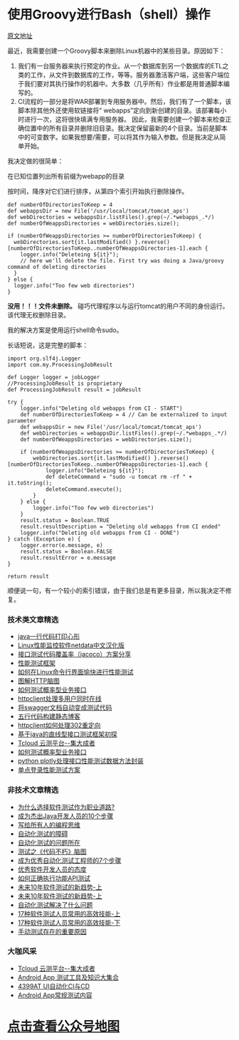 # 使用Groovy进行Bash（shell）操作

[原文地址](https://www.javacodegeeks.com/2014/11/using-groovy-for-bash-shell-operations.html)

最近，我需要创建一个Groovy脚本来删除Linux机器中的某些目录。原因如下：
1. 我们有一台服务器来执行预定的作业。从一个数据库到另一个数据库的ETL之类的工作，从文件到数据库的工作，等等。服务器激活客户端，这些客户端位于我们要对其执行操作的机器中。大多数（几乎所有）作业都是用普通脚本编写的。
2. CI流程的一部分是将WAR部署到专用服务器中。然后，我们有了一个脚本，该脚本除其他外还使用软链接将“ webapps”定向到新创建的目录。该部署每小时进行一次，这将很快填满专用服务器。
因此，我需要创建一个脚本来检查正确位置中的所有目录并删除旧目录。我决定保留最新的4个目录。当前是脚本中的可变数字。如果我想要/需要，可以将其作为输入参数。但是我决定从简单开始。

我决定做的很简单：

在已知位置列出所有前缀为webapp的目录

按时间，降序对它们进行排序，从第四个索引开始执行删除操作。


```
def numberOfDirectoriesToKeep = 4
def webappsDir = new File('/usr/local/tomcat/tomcat_aps')
def webDirectories = webappsDir.listFiles().grep(~/.*webapps_.*/)
def numberOfWeappsDirectories = webDirectories.size();
 
if (numberOfWeappsDirectories >= numberOfDirectoriesToKeep) {
  webDirectories.sort{it.lastModified() }.reverse()[numberOfDirectoriesToKeep..numberOfWeappsDirectories-1].each {
    logger.info("Deleteing ${it}");
    // here we'll delete the file. First try was doing a Java/groovy command of deleting directories
  }
} else {
  logger.info("Too few web directories")
}
```
**没用！！！文件未删除。**
碰巧代理程序以与运行tomcat的用户不同的身份运行。该代理无权删除目录。

我的解决方案是使用运行shell命令sudo。

长话短说，这是完整的脚本：


```
import org.slf4j.Logger
import com.my.ProcessingJobResult
 
def Logger logger = jobLogger
//ProcessingJobResult is proprietary 
def ProcessingJobResult result = jobResult
 
try {
    logger.info("Deleting old webapps from CI - START")
    def numberOfDirectoriesToKeep = 4 // Can be externalized to input parameter
    def webappsDir = new File('/usr/local/tomcat/tomcat_aps')
    def webDirectories = webappsDir.listFiles().grep(~/.*webapps_.*/)
    def numberOfWeappsDirectories = webDirectories.size();
 
    if (numberOfWeappsDirectories >= numberOfDirectoriesToKeep) {
        webDirectories.sort{it.lastModified() }.reverse()[numberOfDirectoriesToKeep..numberOfWeappsDirectories-1].each {
            logger.info("Deleteing ${it}");
            def deleteCommand = "sudo -u tomcat rm -rf " + it.toString();
            deleteCommand.execute();
        }
    } else {
        logger.info("Too few web directories")
    }
    result.status = Boolean.TRUE
    result.resultDescription = "Deleting old webapps from CI ended"
    logger.info("Deleting old webapps from CI - DONE")
} catch (Exception e) {
    logger.error(e.message, e)
    result.status = Boolean.FALSE
    result.resultError = e.message
}
 
return result
```

顺便说一句，有一个较小的索引错误，由于我们总是有更多目录，所以我决定不修复。



### 技术类文章精选

- [java一行代码打印心形](https://mp.weixin.qq.com/s/QPSryoSbViVURpSa9QXtpg)
- [Linux性能监控软件netdata中文汉化版](https://mp.weixin.qq.com/s/fdXtK-5WwKnxjLZdyg6-nA)
- [接口测试代码覆盖率（jacoco）方案分享](https://mp.weixin.qq.com/s/D73Sq6NLjeRKN8aCpGLOjQ)
- [性能测试框架](https://mp.weixin.qq.com/s/3_09j7-5ex35u30HQRyWug)
- [如何在Linux命令行界面愉快进行性能测试](https://mp.weixin.qq.com/s/fwGqBe1SpA2V0lPfAOd04Q)
- [图解HTTP脑图](https://mp.weixin.qq.com/s/100Vm8FVEuXs0x6rDGTipw)
- [如何测试概率型业务接口](https://mp.weixin.qq.com/s/kUVffhjae3eYivrGqo6ZMg)
- [httpclient处理多用户同时在线](https://mp.weixin.qq.com/s/Nuc30Fwy6-Qyr-Pc65t1_g)
- [将swagger文档自动变成测试代码](https://mp.weixin.qq.com/s/SY8mVenj0zMe5b47GS9VSQ)
- [五行代码构建静态博客](https://mp.weixin.qq.com/s/hZnimJOg5OqxRSDyFvuiiQ)
- [httpclient如何处理302重定向](https://mp.weixin.qq.com/s/vg354AjPKhIZsnSu4GZjZg)
- [基于java的直线型接口测试框架初探](https://mp.weixin.qq.com/s/xhg4exdb1G18-nG5E7exkQ)
- [Tcloud 云测平台--集大成者](https://mp.weixin.qq.com/s/29sEO39_NyDiJr-kY5ufdw)
- [如何测试概率型业务接口](https://mp.weixin.qq.com/s/kUVffhjae3eYivrGqo6ZMg)
- [python plotly处理接口性能测试数据方法封装](https://mp.weixin.qq.com/s/NxVdvYlD7PheNCv8AMYqhg)
- [单点登录性能测试方案](https://mp.weixin.qq.com/s/sv8FnvIq44dFEq63LpOD2A)



### 非技术文章精选
- [为什么选择软件测试作为职业道路?](https://mp.weixin.qq.com/s/o83wYvFUvy17kBPLDO609A)
- [成为杰出Java开发人员的10个步骤](https://mp.weixin.qq.com/s/UCNOTSzzvTXwiUX6xpVlyA)
- [写给所有人的编程思维](https://mp.weixin.qq.com/s/Oj33UCnYfbUgzsBzEm2GPQ)
- [自动化测试的障碍](https://mp.weixin.qq.com/s/ZIV7uJp7DzVoKhWOh6lvRg)
- [自动化测试的问题所在](https://mp.weixin.qq.com/s/BhvD7BnkBU8hDBsGUWok6g)
- [测试之《代码不朽》脑图](https://mp.weixin.qq.com/s/2aGLK3knUiiSoex-kmi0GA)
- [成为优秀自动化测试工程师的7个步骤](https://mp.weixin.qq.com/s/wdw1l4AZnPpdPBZZueCcnw)
- [优秀软件开发人员的态度](https://mp.weixin.qq.com/s/0uEEeFaR27aTlyp-sm61bA)
- [如何正确执行功能API测试](https://mp.weixin.qq.com/s/aeGx5O_jK_iTD9KUtylWmA)
- [未来10年软件测试的新趋势-上](https://mp.weixin.qq.com/s/9XgpIfXQRuKg1Pap-tfqYQ)
- [未来10年软件测试的新趋势-上](https://mp.weixin.qq.com/s/9XgpIfXQRuKg1Pap-tfqYQ)
- [自动化测试解决了什么问题](https://mp.weixin.qq.com/s/96k2I_OBHayliYGs2xo6OA)
- [17种软件测试人员常用的高效技能-上](https://mp.weixin.qq.com/s/vrM_LxQMgTSdJxaPnD_CqQ)
- [17种软件测试人员常用的高效技能-下](https://mp.weixin.qq.com/s/uyWdVm74TYKb62eIRKL7nQ)
- [手动测试存在的重要原因](https://mp.weixin.qq.com/s/mW5vryoJIkeskZLkBPFe0Q)

### 大咖风采
- [Tcloud 云测平台--集大成者](https://mp.weixin.qq.com/s/29sEO39_NyDiJr-kY5ufdw)
- [Android App 测试工具及知识大集合](https://mp.weixin.qq.com/s/Xk9rCW8whXOTAQuCfhZqTg)
- [4399AT UI自动化CI与CD](https://mp.weixin.qq.com/s/cVwg8ddnScWPX4uldsJ0fA)
- [Android App常规测试内容](https://mp.weixin.qq.com/s/tweeoS5wTqK3k7R2TVuDXA)



# [点击查看公众号地图](https://mp.weixin.qq.com/s/l_zkWzQL65OIQOjKIvdG-Q)